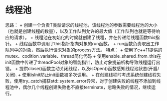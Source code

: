 # 线程池
思路：
    + 创建一个负责T类型请求的线程池，该线程池的参数需要线程池的大小（也就是创建线程的数量），以及工作队列允许的最大值（工作队列也就是等待响应的请求）。
    + 线程池在初始化的时候就创建了线程，并在传递给线程函数this指针。
    + 线程函数中调用了this指针指向对象的run函数。
    + run函数负责取出工作队列中的对象，然后执行请求对象的process方法。
特点：
    + 使用了c++11提供的mutex、codition_variable、thread简化代码
    + 使用enable_shared_from_this在init函数中传递了threadPool<T>对象的智能指针，防止对象提前析构导致线程运行出错。
    + 提供close()函数主动关闭线程，以及isOpen()函数感知线程池状态(开启/关闭).
    + 使用isInit防止init函数被多次调用。
    + 在创建线程时考虑系统创建线程失败，使用try..catch捕获std::system_error异常，对于创建失败的线程不添加到线程池中，偶尔几个线程创建失败也不直接terminate，忽略失败的情况，继续运行。